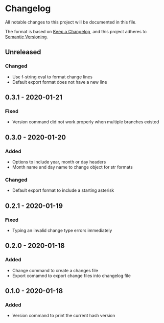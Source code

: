 # Changelog
All notable changes to this project will be documented in this file.

The format is based on [Keep a Changelog](https://keepachangelog.com/en/1.0.0/),
and this project adheres to [Semantic Versioning](https://semver.org/spec/v2.0.0.html).

## Unreleased
### Changed
* Use f-string eval to format change lines
* Default export format does not have a new line

## 0.3.1 - 2020-01-21
### Fixed
* Version command did not work properly when multiple branches existed

## 0.3.0 - 2020-01-20
### Added
* Options to include year, month or day headers
* Month name and day name to change object for str formats
### Changed
* Default export format to include a starting asterisk

## 0.2.1 - 2020-01-19
### Fixed
* Typing an invalid change type errors immediately

## 0.2.0 - 2020-01-18
### Added
* Change command to create a changes file
* Export comamnd to export change files into changelog file

## 0.1.0 - 2020-01-18
### Added
* Version command to print the current hash version
